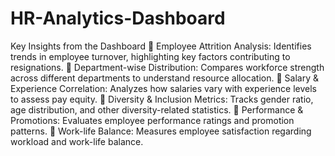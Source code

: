 # HR-Analytics-Dashboard
Key Insights from the Dashboard
🔹 Employee Attrition Analysis: Identifies trends in employee turnover, highlighting key factors contributing to resignations.
🔹 Department-wise Distribution: Compares workforce strength across different departments to understand resource allocation.
🔹 Salary & Experience Correlation: Analyzes how salaries vary with experience levels to assess pay equity.
🔹 Diversity & Inclusion Metrics: Tracks gender ratio, age distribution, and other diversity-related statistics.
🔹 Performance & Promotions: Evaluates employee performance ratings and promotion patterns.
🔹 Work-life Balance: Measures employee satisfaction regarding workload and work-life balance.
